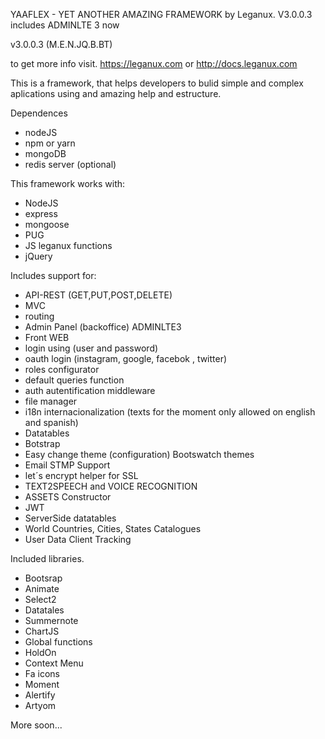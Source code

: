 YAAFLEX - YET ANOTHER AMAZING FRAMEWORK by Leganux. V3.0.0.3 includes ADMINLTE 3 now

v3.0.0.3 (M.E.N.JQ.B.BT)

to get more info visit. https://leganux.com or http://docs.leganux.com


This is a framework, that helps developers to bulid simple and complex aplications using and amazing help and estructure.

Dependences 
* nodeJS
* npm or yarn
* mongoDB
* redis server (optional)


This framework works with:

* NodeJS
* express
* mongoose
* PUG
* JS leganux functions
* jQuery

Includes support for:

* API-REST (GET,PUT,POST,DELETE)
* MVC
* routing
* Admin Panel (backoffice) ADMINLTE3
* Front WEB
* login using (user and password)
* oauth login (instagram, google, facebok , twitter)
* roles configurator
* default queries function
* auth autentification middleware
* file manager
* i18n internacionalization (texts for the moment only allowed on english and spanish)
* Datatables
* Botstrap
* Easy change theme (configuration) Bootswatch themes
* Email STMP Support
* let´s encrypt helper for SSL
* TEXT2SPEECH and VOICE RECOGNITION
* ASSETS Constructor
* JWT
* ServerSide datatables
* World Countries, Cities, States Catalogues
* User Data Client Tracking

Included libraries.

* Bootsrap
* Animate
* Select2
* Datatales
* Summernote
* ChartJS
* Global functions
* HoldOn
* Context Menu
* Fa icons
* Moment
* Alertify
* Artyom

More soon...






